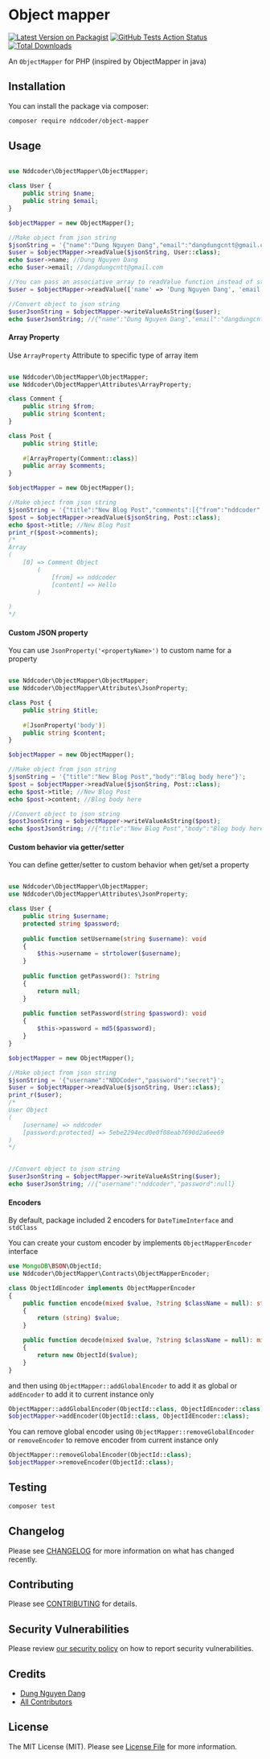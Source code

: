 # Object mapper

[![Latest Version on Packagist](https://img.shields.io/packagist/v/nddcoder/object-mapper.svg?style=flat-square)](https://packagist.org/packages/nddcoder/object-mapper)
[![GitHub Tests Action Status](https://img.shields.io/github/workflow/status/dangdungcntt/object-mapper/run-tests?label=tests)](https://github.com/nddcoder/object-mapper/actions?query=workflow%3Arun-tests+branch%3Amaster)
[![Total Downloads](https://img.shields.io/packagist/dt/nddcoder/object-mapper.svg?style=flat-square)](https://packagist.org/packages/nddcoder/object-mapper)

An `ObjectMapper` for PHP (inspired by ObjectMapper in java)

## Installation

You can install the package via composer:

```bash
composer require nddcoder/object-mapper
```

## Usage

``` php

use Nddcoder\ObjectMapper\ObjectMapper;

class User {
    public string $name;
    public string $email;
}

$objectMapper = new ObjectMapper();

//Make object from json string
$jsonString = '{"name":"Dung Nguyen Dang","email":"dangdungcntt@gmail.com"}';
$user = $objectMapper->readValue($jsonString, User::class);
echo $user->name; //Dung Nguyen Dang
echo $user->email; //dangdungcntt@gmail.com

//You can pass an associative array to readValue function instead of string
$user = $objectMapper->readValue(['name' => 'Dung Nguyen Dang', 'email' => 'dangdungcntt@gmail.com'], User::class);

//Convert object to json string
$userJsonString = $objectMapper->writeValueAsString($user);
echo $userJsonString; //{"name":"Dung Nguyen Dang","email":"dangdungcntt@gmail.com"}
```

#### Array Property

Use `ArrayProperty` Attribute to specific type of array item

``` php

use Nddcoder\ObjectMapper\ObjectMapper;
use Nddcoder\ObjectMapper\Attributes\ArrayProperty;

class Comment {
    public string $from;
    public string $content;
}

class Post {
    public string $title;
    
    #[ArrayProperty(Comment::class)]
    public array $comments;
}

$objectMapper = new ObjectMapper();

//Make object from json string
$jsonString = '{"title":"New Blog Post","comments":[{"from":"nddcoder","content":"Hello"}]}';
$post = $objectMapper->readValue($jsonString, Post::class);
echo $post->title; //New Blog Post
print_r($post->comments);
/*
Array
(
    [0] => Comment Object
        (
            [from] => nddcoder
            [content] => Hello
        )

)
*/
```

#### Custom JSON property

You can use `JsonProperty('<propertyName>')` to custom name for a property
``` php

use Nddcoder\ObjectMapper\ObjectMapper;
use Nddcoder\ObjectMapper\Attributes\JsonProperty;

class Post {
    public string $title;
    
    #[JsonProperty('body')]
    public string $content;
}

$objectMapper = new ObjectMapper();

//Make object from json string
$jsonString = '{"title":"New Blog Post","body":"Blog body here"}';
$post = $objectMapper->readValue($jsonString, Post::class);
echo $post->title; //New Blog Post
echo $post->content; //Blog body here

//Convert object to json string
$postJsonString = $objectMapper->writeValueAsString($post);
echo $postJsonString; //{"title":"New Blog Post","body":"Blog body here"}
```

#### Custom behavior via getter/setter

You can define getter/setter to custom behavior when get/set a property
``` php

use Nddcoder\ObjectMapper\ObjectMapper;
use Nddcoder\ObjectMapper\Attributes\JsonProperty;

class User {
    public string $username;
    protected string $password;
    
    public function setUsername(string $username): void
    {
        $this->username = strtolower($username);
    }
    
    public function getPassword(): ?string
    {
        return null;
    }
    
    public function setPassword(string $password): void
    {
        $this->password = md5($password);
    }
}

$objectMapper = new ObjectMapper();

//Make object from json string
$jsonString = '{"username":"NDDCoder","password":"secret"}';
$user = $objectMapper->readValue($jsonString, User::class);
print_r($user);
/*
User Object
(
    [username] => nddcoder
    [password:protected] => 5ebe2294ecd0e0f08eab7690d2a6ee69
)
*/


//Convert object to json string
$userJsonString = $objectMapper->writeValueAsString($user);
echo $userJsonString; //{"username":"nddcoder","password":null}
```

#### Encoders

By default, package included 2 encoders for `DateTimeInterface` and `stdClass`

You can create your custom encoder by implements `ObjectMapperEncoder` interface

```php
use MongoDB\BSON\ObjectId;
use Nddcoder\ObjectMapper\Contracts\ObjectMapperEncoder;

class ObjectIdEncoder implements ObjectMapperEncoder
{
    public function encode(mixed $value, ?string $className = null): string
    {
        return (string) $value;
    }

    public function decode(mixed $value, ?string $className = null): mixed
    {
        return new ObjectId($value);
    }
}
```

and then using `ObjectMapper::addGlobalEncoder` to add it as global or `addEncoder` to add it to current instance only

```php
ObjectMapper::addGlobalEncoder(ObjectId::class, ObjectIdEncoder::class);
$objectMapper->addEncoder(ObjectId::class, ObjectIdEncoder::class);
```

You can remove global encoder using `ObjectMapper::removeGlobalEncoder` or `removeEncoder` to remove encoder from current instance only 

```php
ObjectMapper::removeGlobalEncoder(ObjectId::class);
$objectMapper->removeEncoder(ObjectId::class);
```

## Testing

``` bash
composer test
```

## Changelog

Please see [CHANGELOG](CHANGELOG.md) for more information on what has changed recently.

## Contributing

Please see [CONTRIBUTING](.github/CONTRIBUTING.md) for details.

## Security Vulnerabilities

Please review [our security policy](../../security/policy) on how to report security vulnerabilities.

## Credits

- [Dung Nguyen Dang](https://github.com/dangdungcntt)
- [All Contributors](../../contributors)

## License

The MIT License (MIT). Please see [License File](LICENSE.md) for more information.
